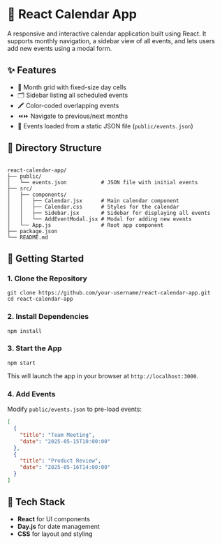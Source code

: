 # 📅 React Calendar App

A responsive and interactive calendar application built using React. It supports monthly navigation, a sidebar view of all events, and lets users add new events using a modal form.

## ✨ Features

- 📆 Month grid with fixed-size day cells
- 🗂 Sidebar listing all scheduled events
- 🖍 Color-coded overlapping events
- ⏪⏩ Navigate to previous/next months
- 💾 Events loaded from a static JSON file (`public/events.json`)


## 📁 Directory Structure

```

react-calendar-app/
├── public/
│   └── events.json           # JSON file with initial events
├── src/
│   ├── components/
│   │   ├── Calendar.jsx      # Main calendar component
│   │   ├── Calendar.css      # Styles for the calendar
│   │   ├── Sidebar.jsx       # Sidebar for displaying all events
│   │   └── AddEventModal.jsx # Modal for adding new events
│   └── App.js                # Root app component
├── package.json
└── README.md

````

## 🚀 Getting Started

### 1. Clone the Repository

```
git clone https://github.com/your-username/react-calendar-app.git
cd react-calendar-app
````

### 2. Install Dependencies

```
npm install
```

### 3. Start the App

```
npm start
```

This will launch the app in your browser at `http://localhost:3000`.

### 4. Add Events

Modify `public/events.json` to pre-load events:

```json
[
  {
    "title": "Team Meeting",
    "date": "2025-05-15T10:00:00"
  },
  {
    "title": "Product Review",
    "date": "2025-05-16T14:00:00"
  }
]
```


## 🧰 Tech Stack

* **React** for UI components
* **Day.js** for date management
* **CSS** for layout and styling
